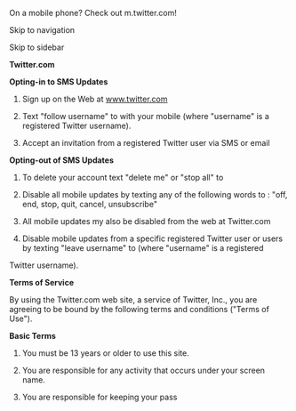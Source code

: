 On a mobile phone? Check out m.twitter.com!

Skip to navigation

Skip to sidebar

**Twitter.com**

**Opting-in to SMS Updates**

1. Sign up on the Web at www.twitter.com

2. Text "follow username" to with your mobile (where "username" is a registered Twitter username).

3. Accept an invitation from a registered Twitter user via SMS or email

**Opting-out of SMS Updates**

1. To delete your account text "delete me" or "stop all" to

2. Disable all mobile updates by texting any of the following words to : "off, end, stop, quit, cancel, unsubscribe"

3. All mobile updates my also be disabled from the web at Twitter.com

4. Disable mobile updates from a specific registered Twitter user or users by texting "leave username" to (where "username" is a registered

Twitter username).

**Terms of Service**

By using the Twitter.com web site, a service of Twitter, Inc., you are agreeing to be bound by the following terms and conditions ("Terms of Use").

**Basic Terms**

1. You must be 13 years or older to use this site.

2. You are responsible for any activity that occurs under your screen name.

3. You are responsible for keeping your pass

